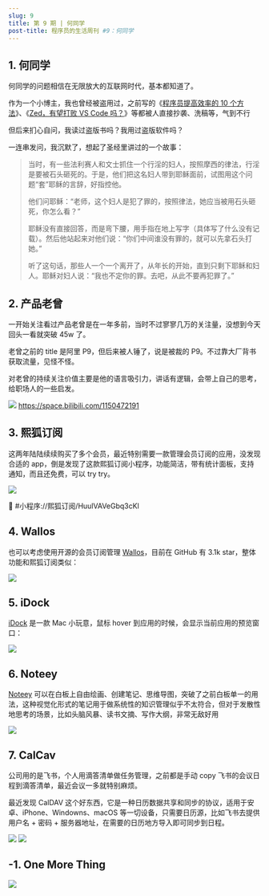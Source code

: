 ```yaml
---
slug: 9
title: 第 9 期 | 何同学
post-title: 程序员的生活周刊 #9：何同学
---
```


## 1. 何同学

何同学的问题相信在无限放大的互联网时代，基本都知道了。

作为一个小博主，我也曾经被盗用过，之前写的《[程序员提高效率的 10 个方法](https://mp.weixin.qq.com/s?__biz=Mzg4MjY3NTk5OA==&mid=2247484449&idx=1&sn=07e18d5713209852f5206b9e4465276a&chksm=cf525c50f825d546a6041573c2bc7a53469e9e6d1f44fb8a9dae9ca24a12dd7c2aa29c601c26#rd)》、《[Zed，有望打败 VS Code 吗？](https://mp.weixin.qq.com/s?__biz=Mzg4MjY3NTk5OA==&mid=2247485167&idx=1&sn=2f397e0a4bda1fc9660690f57f04399d&chksm=cf525e9ef825d788b19a71d8d5c07bba1548092a9b74ffe919f5ab8cae0e024f90a5f9927d25#rd)》等都被人直接抄袭、洗稿等，气到不行

但后来扪心自问，我读过盗版书吗？我用过盗版软件吗？

一连串发问，我沉默了，想起了圣经里讲过的一个故事：

> 当时，有一些法利赛人和文士抓住一个行淫的妇人，按照摩西的律法，行淫是要被石头砸死的。于是，他们把这名妇人带到耶稣面前，试图用这个问题“套”耶稣的言辞，好指控他。
> 
> 他们问耶稣：“老师，这个妇人是犯了罪的，按照律法，她应当被用石头砸死，你怎么看？”
> 
> 耶稣没有直接回答，而是弯下腰，用手指在地上写字（具体写了什么没有记载）。然后他站起来对他们说：“你们中间谁没有罪的，就可以先拿石头打她。”
> 
> 听了这句话，那些人一个一个离开了，从年长的开始，直到只剩下耶稣和妇人。耶稣对妇人说：“我也不定你的罪。去吧，从此不要再犯罪了。”


## 2. 产品老曾

一开始关注看过产品老曾是在一年多前，当时不过寥寥几万的关注量，没想到今天回头一看就突破 45w 了。

老曾之前的 title 是阿里 P9，但后来被人锤了，说是被裁的 P9。不过靠大厂背书获取流量，见怪不怪。

对老曾的持续关注价值主要是他的语言吸引力，讲话有逻辑，会带上自己的思考，给职场人的一些启发。

![](https://i-blog.csdnimg.cn/direct/0849b6faaf8c4202961c5509cca19999.png)
https://space.bilibili.com/1150472191

## 3. 熙狐订阅

这两年陆陆续续购买了多个会员，最近特别需要一款管理会员订阅的应用，没发现合适的 app，倒是发现了这款熙狐订阅小程序，功能简洁，带有统计面板，支持通知，而且还免费，可以 try try。

![](https://img.wukaipeng.com//2024/11/22-005306-veUSCi-376651716e4d4eae9dc62924518afa91.jpeg)

🔗 #小程序://熙狐订阅/HuulVAVeGbq3cKl


## 4. Wallos

也可以考虑使用开源的会员订阅管理 [Wallos](https://github.com/ellite/Wallos/)，目前在 GitHub 有 3.1k star，整体功能和熙狐订阅类似：

![](https://img.wukaipeng.com//2024/11/22-005306-B0UUmf-d78a7d7cab864564a8976b1b753a8410.jpeg)




## 5. iDock

[iDock](https://apps.apple.com/sa/app/idock-dock-window-preview/id6469623489) 是一款 Mac 小玩意，鼠标 hover 到应用的时候，会显示当前应用的预览窗口：

![](https://img.wukaipeng.com//2024/11/22-005308-NiXJnS-844f971d3d1b4cd29d8735ee1530379e.gif)


## 6. Noteey

[Noteey](https://www.noteey.com/) 可以在白板上自由绘画、创建笔记、思维导图，突破了之前白板单一的用法，这种视觉化形式的笔记用于做系统性的知识管理似乎不太符合，但对于发散性地思考的场景，比如头脑风暴、读书文摘、写作大纲，非常无敌好用

![](https://img.wukaipeng.com//2024/11/22-005315-LsLPSN-24c145d9ae434a4fa3d75d846b6767ed.png)


## 7. CalCav

公司用的是飞书，个人用滴答清单做任务管理，之前都是手动 copy 飞书的会议日程到滴答清单，最近会议一多就特别麻烦。

最近发现 CalDAV 这个好东西，它是一种日历数据共享和同步的协议，适用于安卓、iPhone、Windowns、macOS 等一切设备，只需要日历源，比如飞书去提供用户名 + 密码 + 服务器地址，在需要的日历地方导入即可同步到日程。

![](https://img.wukaipeng.com//2024/11/22-005320-5cz3eU-ac05630d04a94244b18d0679f3da5df3.jpeg)
![](https://img.wukaipeng.com//2024/11/22-005325-fcSdb5-31361bcd71234ba4a2ada167af9df973.jpeg)

## -1. One More Thing

![](https://img.wukaipeng.com//2024/10/24-234009-XOxg5f-%E7%A8%8B%E5%BA%8F%E5%91%98%E6%A5%B7%E9%B9%8F%20900600.png)
